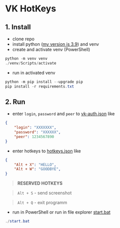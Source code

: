 # VK HotKeys

## 1. Install

- clone repo
- install python ([my version is 3.9](https://www.python.org/ftp/python/3.9.0/python-3.9.0-amd64.exe)) and venv
- create and activate venv (PowerShell)

```PowerShell
python -m venv venv
./venv/Scripts/activate
```

- run in activated venv

```PowerShell
python -m pip install --upgrade pip
pip install -r requirements.txt
```

## 2. Run

- enter `login`, `password` and `peer` to [vk-auth.json](./vk-auth.json) like

```json
{
    "login": "XXXXXXX",
    "password": "XXXXXX",
    "peer": 1234567890
}
```

- enter hotkeys to [hotkeys.json](./hotkeys.json) like

```json
{
    "Alt + X": "HELLO",
    "Alt + W": "GOODBYE",
}
```

> **RESERVED HOTKEYS**

> `Alt + S` - send screenshot

> `Alt + Q` - exit programm

- run in PowerShell or run in file explorer [start.bat](./start.bat)

```PowerShell
./start.bat
```
